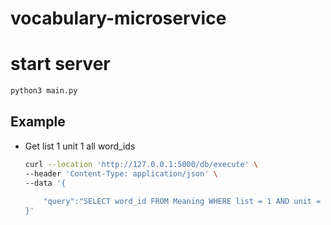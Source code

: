 # vocabulary-microservice

# start server
```bash
python3 main.py
```

## Example
- Get list 1 unit 1 all word_ids
    ```bash
    curl --location 'http://127.0.0.1:5000/db/execute' \
    --header 'Content-Type: application/json' \
    --data '{
        
        "query":"SELECT word_id FROM Meaning WHERE list = 1 AND unit = 1"
    }'
    ```
